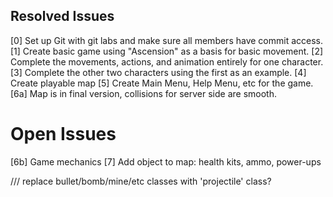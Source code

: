 ## Resolved Issues ##
[0] Set up Git with git labs and make sure all members have commit access.
[1] Create basic game using "Ascension" as a basis for basic movement.
[2] Complete the movements, actions, and animation entirely for one character.
[3] Complete the other two characters using the first as an example.
[4] Create playable map
[5] Create Main Menu, Help Menu, etc for the game.
[6a] Map is in final version, collisions for server side are smooth.

# Open Issues ##
[6b] Game mechanics
[7] Add object to map: health kits, ammo, power-ups

/// replace bullet/bomb/mine/etc classes with 'projectile' class?